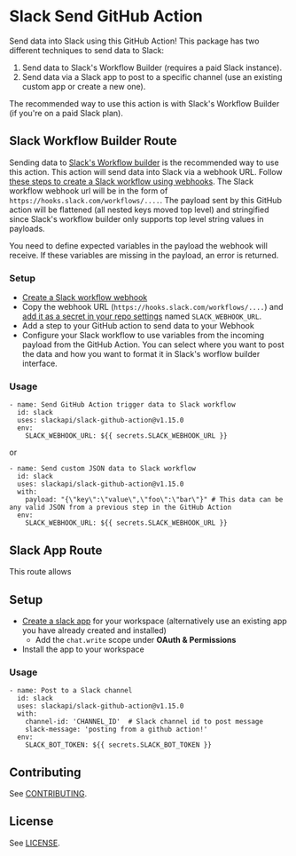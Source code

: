 # Slack Send GitHub Action

Send data into Slack using this GitHub Action! This package has two different techniques to send data to Slack:

1) Send data to Slack's Workflow Builder (requires a paid Slack instance).
2) Send data via a Slack app to post to a specific channel (use an existing custom app or create a new one).

The recommended way to use this action is with Slack's Workflow Builder (if you're on a paid Slack plan). 

## Slack Workflow Builder Route

Sending data to [Slack's Workflow builder](https://slack.com/intl/en-ca/features/workflow-automation) is the recommended way to use this action. This action will send data into Slack via a webhook URL. Follow [these steps to create a Slack workflow using webhooks](https://slack.com/intl/en-ca/help/articles/360041352714-Create-more-advanced-workflows-using-webhooks). The Slack workflow webhook url will be in the form of `https://hooks.slack.com/workflows/....`. The payload sent by this GitHub action will be flattened (all nested keys moved top level) and stringified since Slack's workflow builder only supports top level string values in payloads. 

You need to define expected variables in the payload the webhook will receive. If these variables are missing in the payload, an error is returned. 

### Setup

* [Create a Slack workflow webhook](https://slack.com/intl/en-ca/help/articles/360041352714-Create-more-advanced-workflows-using-webhooks)
* Copy the webhook URL (`https://hooks.slack.com/workflows/....`) and [add it as a secret in your repo settings](https://docs.github.com/en/free-pro-team@latest/actions/reference/encrypted-secrets#creating-encrypted-secrets-for-a-repository) named `SLACK_WEBHOOK_URL`.
* Add a step to your GitHub action to send data to your Webhook
* Configure your Slack workflow to use variables from the incoming payload from the GitHub Action. You can select where you want to post the data and how you want to format it in Slack's worflow builder interface. 

### Usage

```
- name: Send GitHub Action trigger data to Slack workflow
  id: slack
  uses: slackapi/slack-github-action@v1.15.0
  env:
    SLACK_WEBHOOK_URL: ${{ secrets.SLACK_WEBHOOK_URL }}
```

or

```
- name: Send custom JSON data to Slack workflow
  id: slack
  uses: slackapi/slack-github-action@v1.15.0
  with:
    payload: "{\"key\":\"value\",\"foo\":\"bar\"}" # This data can be any valid JSON from a previous step in the GitHub Action
  env:
    SLACK_WEBHOOK_URL: ${{ secrets.SLACK_WEBHOOK_URL }}
```

## Slack App Route

This route allows 

## Setup

* [Create a slack app]() for your workspace (alternatively use an existing app you have already created and installed)
  * Add the `chat.write` scope under **OAuth & Permissions**
* Install the app to your workspace

### Usage

```
- name: Post to a Slack channel
  id: slack
  uses: slackapi/slack-github-action@v1.15.0
  with:
    channel-id: 'CHANNEL_ID'  # Slack channel id to post message
    slack-message: 'posting from a github action!'
  env:
    SLACK_BOT_TOKEN: ${{ secrets.SLACK_BOT_TOKEN }}
```

## Contributing

See [CONTRIBUTING](.github/contributing.md).

## License

See [LICENSE](LICENSE).
